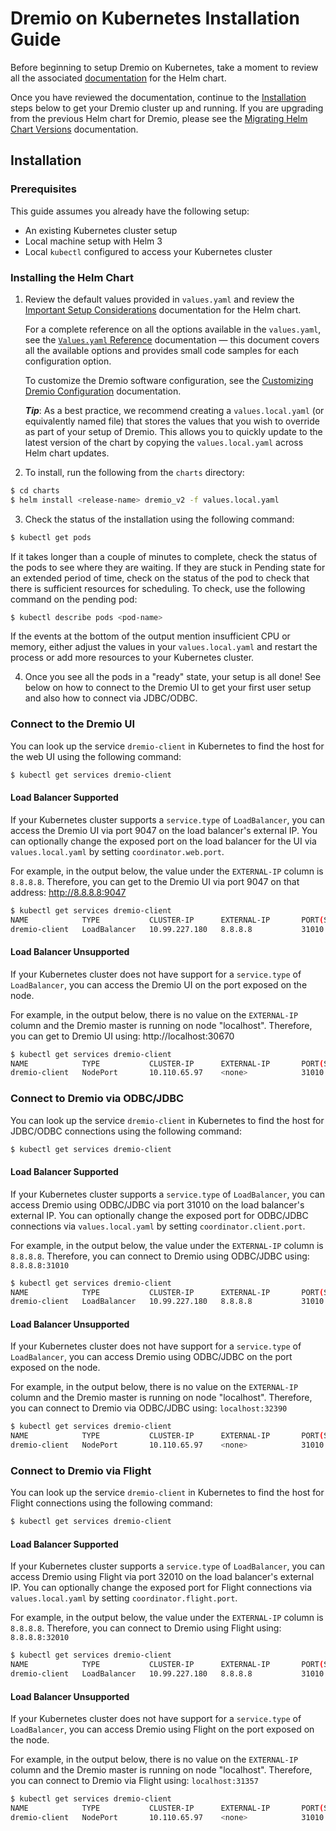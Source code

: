 # Dremio on Kubernetes Installation Guide

Before beginning to setup Dremio on Kubernetes, take a moment to review all the associated [documentation](./docs) for the Helm chart.

Once you have reviewed the documentation, continue to the [Installation](#installation) steps below to get your Dremio cluster up and running. If you are upgrading from the previous Helm chart for Dremio, please see the [Migrating Helm Chart Versions](./docs/setup/Migrating-Helm-Chart-Versions.md) documentation.

## Installation

### Prerequisites

This guide assumes you already have the following setup:

* An existing Kubernetes cluster setup
* Local machine setup with Helm 3
* Local `kubectl` configured to access your Kubernetes cluster

### Installing the Helm Chart

1. Review the default values provided in `values.yaml` and review the [Important Setup Considerations](./docs/setup/Important-Setup-Considerations.md) documentation for the Helm chart.

   For a complete reference on all the options available in the `values.yaml`, see the [`Values.yaml` Reference](./docs/Values-Reference.md) documentation — this document covers all the available options and provides small code samples for each configuration option.

   To customize the Dremio software configuration, see the [Customizing Dremio Configuration](./docs/setup/Customizing-Dremio-Configuration.md) documentation.

   ***Tip***: As a best practice, we recommend creating a `values.local.yaml` (or equivalently named file) that stores the values that you wish to override as part of your setup of Dremio. This allows you to quickly update to the latest version of the chart by copying the `values.local.yaml` across Helm chart updates.

2. To install, run the following from the `charts` directory:

```bash
$ cd charts
$ helm install <release-name> dremio_v2 -f values.local.yaml
```

3. Check the status of the installation using the following command:

```bash
$ kubectl get pods
```

If it takes longer than a couple of minutes to complete, check the status of the pods to see where they are waiting. If they are stuck in Pending state for an extended period of time, check on the status of the pod to check that there is sufficient resources for scheduling. To check, use the following command on the pending pod:

```bash
$ kubectl describe pods <pod-name>
```

If the events at the bottom of the output mention insufficient CPU or memory, either adjust the values in your `values.local.yaml` and restart the process or add more resources to your Kubernetes cluster.

4. Once you see all the pods in a "ready" state, your setup is all done! See below on how to connect to the Dremio UI to get your first user setup and also how to connect via JDBC/ODBC.

### Connect to the Dremio UI

You can look up the service `dremio-client` in Kubernetes to find the host for the web UI using the following command:

```bash
$ kubectl get services dremio-client
```

#### Load Balancer Supported

If your Kubernetes cluster supports a `service.type` of `LoadBalancer`, you can access the Dremio UI via port 9047 on the load balancer's external IP. You can optionally change the exposed port on the load balancer for the UI via `values.local.yaml` by setting `coordinator.web.port`.

For example, in the output below, the value under the `EXTERNAL-IP` column is `8.8.8.8`. Therefore, you can get to the Dremio UI via port 9047 on that address: http://8.8.8.8:9047

```bash
$ kubectl get services dremio-client
NAME            TYPE           CLUSTER-IP      EXTERNAL-IP       PORT(S)                          AGE
dremio-client   LoadBalancer   10.99.227.180   8.8.8.8           31010:32260/TCP,9047:30620/TCP   2d
```

#### Load Balancer Unsupported
If your Kubernetes cluster does not have support for a `service.type` of `LoadBalancer`, you can access the Dremio UI on the port exposed on the node.

For example, in the output below, there is no value on the `EXTERNAL-IP` column and the Dremio master is running on node "localhost". Therefore, you can get to Dremio UI using: http://localhost:30670

```bash
$ kubectl get services dremio-client
NAME            TYPE           CLUSTER-IP      EXTERNAL-IP       PORT(S)                          AGE
dremio-client   NodePort       10.110.65.97    <none>            31010:32390/TCP,9047:30670/TCP   1h
```

### Connect to Dremio via ODBC/JDBC

You can look up the service `dremio-client` in Kubernetes to find the host for JDBC/ODBC connections using the following command:

```bash
$ kubectl get services dremio-client
```

#### Load Balancer Supported
If your Kubernetes cluster supports a `service.type` of `LoadBalancer`, you can access Dremio using ODBC/JDBC via port 31010 on the load balancer's external IP. You can optionally change the exposed port for ODBC/JDBC connections via `values.local.yaml` by setting `coordinator.client.port`.

For example, in the output below, the value under the `EXTERNAL-IP` column is `8.8.8.8`. Therefore, you can connect to Dremio using ODBC/JDBC using: `8.8.8.8:31010`

```bash
$ kubectl get services dremio-client
NAME            TYPE           CLUSTER-IP      EXTERNAL-IP       PORT(S)                          AGE
dremio-client   LoadBalancer   10.99.227.180   8.8.8.8           31010:32260/TCP,9047:30620/TCP   2d
```

#### Load Balancer Unsupported
If your Kubernetes cluster does not have support for a `service.type` of `LoadBalancer`, you can access Dremio using ODBC/JDBC on the port exposed on the node.

For example, in the output below, there is no value on the `EXTERNAL-IP` column and the Dremio master is running on node "localhost". Therefore, you can connect to Dremio via ODBC/JDBC using: `localhost:32390`

```bash
$ kubectl get services dremio-client
NAME            TYPE           CLUSTER-IP      EXTERNAL-IP       PORT(S)                          AGE
dremio-client   NodePort       10.110.65.97    <none>            31010:32390/TCP,9047:30670/TCP   1h
```

### Connect to Dremio via Flight

You can look up the service `dremio-client` in Kubernetes to find the host for Flight connections using the following command:

```bash
$ kubectl get services dremio-client
```

#### Load Balancer Supported
If your Kubernetes cluster supports a `service.type` of `LoadBalancer`, you can access Dremio using Flight via port 32010 on the load balancer's external IP. You can optionally change the exposed port for Flight connections via `values.local.yaml` by setting `coordinator.flight.port`.

For example, in the output below, the value under the `EXTERNAL-IP` column is `8.8.8.8`. Therefore, you can connect to Dremio using Flight using: `8.8.8.8:32010`

```bash
$ kubectl get services dremio-client
NAME            TYPE           CLUSTER-IP      EXTERNAL-IP       PORT(S)                          AGE
dremio-client   LoadBalancer   10.99.227.180   8.8.8.8           31010:32260/TCP,9047:30620/TCP,32010:31357/TCP   2d
```

#### Load Balancer Unsupported
If your Kubernetes cluster does not have support for a `service.type` of `LoadBalancer`, you can access Dremio using Flight on the port exposed on the node.

For example, in the output below, there is no value on the `EXTERNAL-IP` column and the Dremio master is running on node "localhost". Therefore, you can connect to Dremio via Flight using: `localhost:31357`

```bash
$ kubectl get services dremio-client
NAME            TYPE           CLUSTER-IP      EXTERNAL-IP       PORT(S)                          AGE
dremio-client   NodePort       10.110.65.97    <none>            31010:32390/TCP,9047:30670/TCP,32010:31357/TCP   1h
```